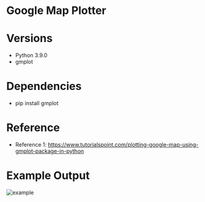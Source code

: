 # Google Map Plotter

# Versions
* Python 3.9.0
* gmplot

# Dependencies
* pip install gmplot


# Reference
* Reference 1: https://www.tutorialspoint.com/plotting-google-map-using-gmplot-package-in-python

# Example Output
![example](https://user-images.githubusercontent.com/62004193/191293372-25aab497-881e-47c2-ad9c-0da0d544f661.png)
